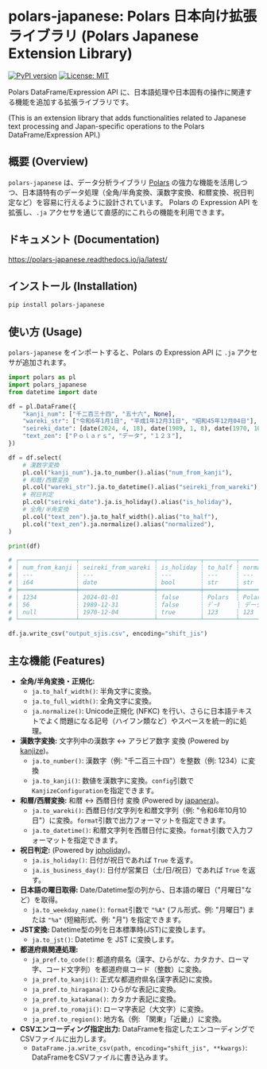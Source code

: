 # polars-japanese: Polars 日本向け拡張ライブラリ (Polars Japanese Extension Library)

[![PyPI version](https://badge.fury.io/py/polars-japanese.svg)](https://badge.fury.io/py/polars-japanese)
[![License: MIT](https://img.shields.io/badge/License-MIT-yellow.svg)](https://opensource.org/licenses/MIT)

Polars DataFrame/Expression API に、日本語処理や日本固有の操作に関連する機能を追加する拡張ライブラリです。

(This is an extension library that adds functionalities related to Japanese text processing and Japan-specific operations to the Polars DataFrame/Expression API.)

## 概要 (Overview)

`polars-japanese` は、データ分析ライブラリ [Polars](https://pola.rs/) の強力な機能を活用しつつ、日本語特有のデータ処理（全角/半角変換、漢数字変換、和暦変換、祝日判定など）を容易に行えるように設計されています。 Polars の Expression API を拡張し、`.ja` アクセサを通じて直感的にこれらの機能を利用できます。

## ドキュメント (Documentation)

https://polars-japanese.readthedocs.io/ja/latest/


## インストール (Installation)

```bash
pip install polars-japanese
```

## 使い方 (Usage)

`polars-japanese` をインポートすると、Polars の Expression API に `.ja` アクセサが追加されます。


```python
import polars as pl
import polars_japanese
from datetime import date

df = pl.DataFrame({
    "kanji_num": ["千二百三十四", "五十六", None],
    "wareki_str": ["令和6年1月1日", "平成1年12月31日", "昭和45年12月04日"],
    "seireki_date": [date(2024, 4, 18), date(1989, 1, 8), date(1970, 10, 10)],
    "text_zen": ["Ｐｏｌａｒｓ", "データ", "１２３"],
})

df = df.select(
    # 漢数字変換
    pl.col("kanji_num").ja.to_number().alias("num_from_kanji"),
    # 和暦/西暦変換
    pl.col("wareki_str").ja.to_datetime().alias("seireki_from_wareki"),
    # 祝日判定
    pl.col("seireki_date").ja.is_holiday().alias("is_holiday"),
    # 全角/半角変換
    pl.col("text_zen").ja.to_half_width().alias("to_half"),
    pl.col("text_zen").ja.normalize().alias("normalized"),
)

print(df)

# ┌────────────────┬─────────────────────┬────────────┬─────────┬────────────┐
# │ num_from_kanji ┆ seireki_from_wareki ┆ is_holiday ┆ to_half ┆ normalized │
# │ ---            ┆ ---                 ┆ ---        ┆ ---     ┆ ---        │
# │ i64            ┆ date                ┆ bool       ┆ str     ┆ str        │
# ╞════════════════╪═════════════════════╪════════════╪═════════╪════════════╡
# │ 1234           ┆ 2024-01-01          ┆ false      ┆ Polars  ┆ Polars     │
# │ 56             ┆ 1989-12-31          ┆ false      ┆ ﾃﾞｰﾀ     ┆ データ     │
# │ null           ┆ 1970-12-04          ┆ true       ┆ 123     ┆ 123        │
# └────────────────┴─────────────────────┴────────────┴─────────┴────────────┘

df.ja.write_csv("output_sjis.csv", encoding="shift_jis")
```

## 主な機能 (Features)

*   **全角/半角変換・正規化:**
    *   `ja.to_half_width()`: 半角文字に変換。
    *   `ja.to_full_width()`: 全角文字に変換。
    *   `ja.normalize()`: Unicode正規化 (NFKC) を行い、さらに日本語テキストでよく問題になる記号（ハイフン類など）やスペースを統一的に処理。
*   **漢数字変換:** 文字列中の漢数字 ↔ アラビア数字 変換 (Powered by [kanjize](https://github.com/takavfx/kanjize))。
    *   `ja.to_number()`: 漢数字（例: "千二百三十四"）を整数（例: 1234）に変換
    *   `ja.to_kanji()`: 数値を漢数字に変換。`config`引数で`KanjizeConfiguration`を指定できます。
*   **和暦/西暦変換:** 和暦 ↔ 西暦日付 変換 (Powered by [japanera](https://github.com/osaka-u/japanera))。
    *   `ja.to_wareki()`: 西暦日付/文字列を和暦文字列（例: "令和6年10月10日"）に変換。`format`引数で出力フォーマットを指定できます。
    *   `ja.to_datetime()`: 和暦文字列を西暦日付に変換。`format`引数で入力フォーマットを指定できます。
*   **祝日判定:** (Powered by [jpholiday](https://github.com/jpholiday/jpholiday))。
    *   `ja.is_holiday()`: 日付が祝日であれば `True` を返す。
    *   `ja.is_business_day()`: 日付が営業日（土/日/祝日）であれば `True` を返す。
*   **日本語の曜日取得:** Date/Datetime型の列から、日本語の曜日（"月曜日"など）を取得。
    *   `ja.to_weekday_name()`: `format`引数で `"%A"` (フル形式、例: "月曜日") または `"%a"` (短縮形式、例: "月") を指定できます。
*   **JST変換:** Datetime型の列を日本標準時(JST)に変換します。
    *   `ja.to_jst()`: Datetime を JST に変換します。
*   **都道府県関連処理:**
    *   `ja_pref.to_code()`: 都道府県名（漢字、ひらがな、カタカナ、ローマ字、コード文字列）を都道府県コード（整数）に変換。
    *   `ja_pref.to_kanji()`: 正式な都道府県名(漢字表記)に変換。
    *   `ja_pref.to_hiragana()`: ひらがな表記に変換。
    *   `ja_pref.to_katakana()`: カタカナ表記に変換。
    *   `ja_pref.to_romaji()`: ローマ字表記（大文字）に変換。
    *   `ja_pref.to_region()`: 地方名（例: 「関東」「近畿」）に変換。
*   **CSVエンコーディング指定出力:** DataFrameを指定したエンコーディングでCSVファイルに出力します。
    *   `DataFrame.ja.write_csv(path, encoding="shift_jis", **kwargs)`: DataFrameをCSVファイルに書き込みます。
